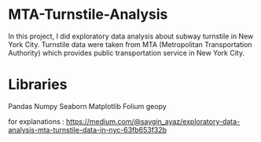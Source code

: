 # MTA-Turnstile-Analysis
In this project, I did exploratory data analysis about subway turnstile in New York City. Turnstile data were taken from MTA (Metropolitan Transportation Authority) which provides public transportation service in New York City.
# Libraries
Pandas
Numpy 
Seaborn
Matplotlib
Folium
geopy

for explanations : https://medium.com/@saygin_ayaz/exploratory-data-analysis-mta-turnstile-data-in-nyc-63fb653f32b
